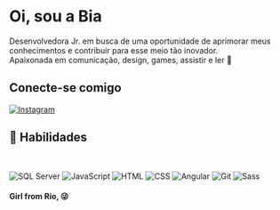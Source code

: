 
# Oi, sou a Bia 

Desenvolvedora Jr. em busca de uma oportunidade de aprimorar meus conhecimentos e contribuir para esse meio tão inovador. <br>
Apaixonada em comunicação, design, games, assistir e ler 💜


## Conecte-se comigo

[![Instagram](https://img.shields.io/badge/-Instagram-B069DB?style=for-the-badge&logo=instagram&logoColor=white)](https://www.instagram.com/kind.bea/)



## 💫 Habilidades

<div style="inline_block"> <br>

![SQL Server](https://img.shields.io/badge/SQL%20Server-9D00FF?style=for-the-badge&logo=microsoft-sql-server&logoColor=white)
![JavaScript](https://img.shields.io/badge/JavaScript-9D00FF?style=for-the-badge&logo=javascript&logoColor=white)
![HTML](https://img.shields.io/badge/HTML5-9D00FF?style=for-the-badge&logo=html5&logoColor=white)
![CSS](https://img.shields.io/badge/CSS3-9D00FF?style=for-the-badge&logo=css3&logoColor=white)
![Angular](https://img.shields.io/badge/Angular-9D00FF?style=for-the-badge&logo=angular&logoColor=white)
![Git](https://img.shields.io/badge/Git-9D00FF?style=for-the-badge&logo=git&logoColor=white)
![Sass](https://img.shields.io/badge/Sass-9D00FF?style=for-the-badge&logo=sass&logoColor=white)

</div>

#### Girl from Rio, 😜